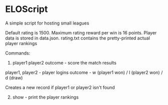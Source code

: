 # ELOScript
 A simple script for hosting small leagues

Default rating is 1500. Maximum rating reward per win is 16 points. 
Player data is stored in data.json. rating.txt contains the pretty-printed actual player rankings

Commands:
1. player1 player2 outcome - score the match results

player1, player2 - player logins
outcome - w (player1 won) / l (player2 won) / d (draw)

Creates a new record if player1 or player2 isn't found

2. show - print the player rankings